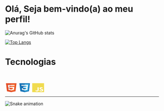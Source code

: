 
# Olá, Seja bem-vindo(a) ao meu perfil!

![Anurag's GitHub stats](https://github-readme-stats.vercel.app/api?username=imath5&show_icons=true&theme=transparent)

[![Top Langs](https://github-readme-stats.vercel.app/api/top-langs/?username=imath5&layout=compact)](https://github.com/anuraghazra/github-readme-stats)
<br>
# Tecnologias
<div style="display: inline_block">
<br><br>
  <img align="center" alt="HTML" height="30" width="40" src="https://raw.githubusercontent.com/devicons/devicon/master/icons/html5/html5-original.svg">
  <img align="center" alt="CSS" height="30" width="40" src="https://raw.githubusercontent.com/devicons/devicon/master/icons/css3/css3-original.svg">
  <img align="center" alt="Js" height="30" width="40" src="https://raw.githubusercontent.com/devicons/devicon/master/icons/javascript/javascript-plain.svg">
<hr>
</div>

![Snake animation](https://github.com/matheusscarvalho1/imath5/blob/output/github-contribution-grid-snake.svg)
